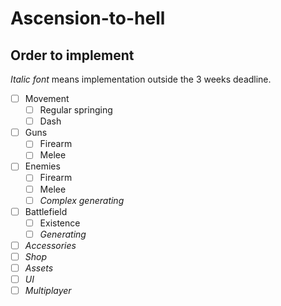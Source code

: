 # Ascension-to-hell

## Order to implement

*Italic font* means implementation outside the 3 weeks deadline.

* [ ] Movement
  - [ ] Regular springing
  - [ ] Dash 
* [ ] Guns
  - [ ] Firearm
  - [ ] Melee
* [ ] Enemies
  - [ ] Firearm 
  - [ ] Melee
  - [ ] *Complex generating*
* [ ] Battlefield
  - [ ] Existence
  - [ ] *Generating*
* [ ] *Accessories*
* [ ] *Shop*
* [ ] *Assets*
* [ ] *UI*
* [ ] *Multiplayer* 
